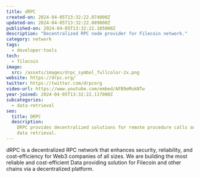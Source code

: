 ```yaml
---
title: dRPC
created-on: 2024-04-05T13:32:22.074000Z
updated-on: 2024-04-05T13:32:22.089000Z
published-on: 2024-04-05T13:32:22.105000Z
description: "Decentralized RPC node provider for Filecoin network."
category: network
tags:
  - developer-tools
tech:
  - filecoin
image:
  src: /assets/images/drpc_symbol_fullcolor-2x.png
website: https://drpc.org/
twitter: https://twitter.com/drpcorg
video-url: https://www.youtube.com/embed/AFB9eMukNTw
year-joined: 2024-04-05T13:32:22.117000Z
subcategories:
  - data-retrieval
seo:
  title: DRPC
  description:
    DRPC provides decentralized solutions for remote procedure calls and
    data retrieval.
---
```


dRPC is a decentralized RPC network that enhances security, reliability, and cost-efficiency for Web3 companies of all sizes. We are building the most reliable and cost-efficient Data providing solution for Filecoin and other chains via a decentralized platform.
